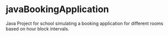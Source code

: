 # javaBookingApplication
Java Project for school simulating a booking application for different rooms based on hour block intervals. 
